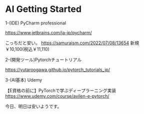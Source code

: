 # AI Getting Started

1-(IDE) PyCharm professional

https://www.jetbrains.com/ja-jp/pycharm/

こっちだと安い。
https://samuraism.com/2022/07/08/13654
新規	￥10,100(税込￥11,110)


2-(開発ツール)Pytorchチュートリアル

https://yutaroogawa.github.io/pytorch_tutorials_jp/


3-(AI基本) Udemy

【E資格の前に】PyTorchで学ぶディープラーニング実装
https://www.udemy.com/course/avilen-e-pytorch/

今日、明日は安いようです。
